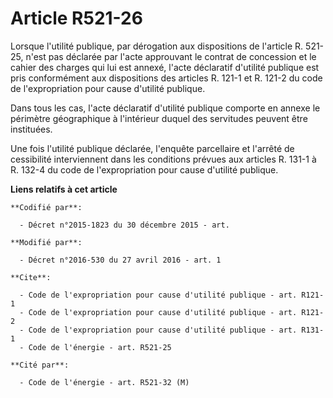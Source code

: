 # Article R521-26

Lorsque l'utilité publique, par dérogation aux dispositions de l'article R. 521-25, n'est pas déclarée par l'acte approuvant
le contrat de concession et le cahier des charges qui lui est annexé, l'acte déclaratif d'utilité publique est pris
conformément aux dispositions des articles R. 121-1 et R. 121-2 du code de l'expropriation pour cause d'utilité publique. 

Dans tous les cas, l'acte déclaratif d'utilité publique comporte en annexe le périmètre géographique à l'intérieur duquel des
servitudes peuvent être instituées. 

Une fois l'utilité publique déclarée, l'enquête parcellaire et l'arrêté de cessibilité interviennent dans les conditions
prévues aux articles R. 131-1 à R. 132-4 du code de l'expropriation pour cause d'utilité publique.

**Liens relatifs à cet article**

	**Codifié par**:

	  - Décret n°2015-1823 du 30 décembre 2015 - art.

	**Modifié par**:

	  - Décret n°2016-530 du 27 avril 2016 - art. 1

	**Cite**:

	  - Code de l'expropriation pour cause d'utilité publique - art. R121-1
	  - Code de l'expropriation pour cause d'utilité publique - art. R121-2
	  - Code de l'expropriation pour cause d'utilité publique - art. R131-1
	  - Code de l'énergie - art. R521-25

	**Cité par**:

	  - Code de l'énergie - art. R521-32 (M)
